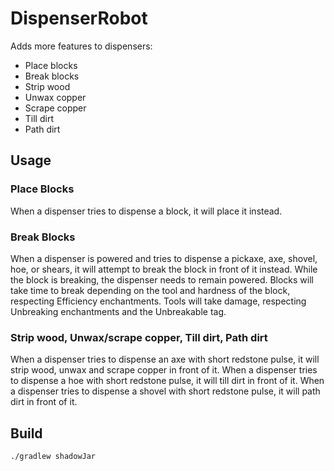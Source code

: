 # DispenserRobot
Adds more features to dispensers:
- Place blocks
- Break blocks
- Strip wood
- Unwax copper
- Scrape copper
- Till dirt
- Path dirt

## Usage

### Place Blocks
When a dispenser tries to dispense a block, it will place it instead.

### Break Blocks
When a dispenser is powered and tries to dispense a pickaxe, axe, shovel, hoe, or shears, it will attempt to break the block in front of it instead. While the block is breaking, the dispenser needs to remain powered. Blocks will take time to break depending on the tool and hardness of the block, respecting Efficiency enchantments. Tools will take damage, respecting Unbreaking enchantments and the Unbreakable tag.

### Strip wood, Unwax/scrape copper, Till dirt, Path dirt
When a dispenser tries to dispense an axe with short redstone pulse, it will strip wood, unwax and scrape copper in front of it.
When a dispenser tries to dispense a hoe with short redstone pulse, it will till dirt in front of it.
When a dispenser tries to dispense a shovel with short redstone pulse, it will path dirt in front of it.

## Build
```
./gradlew shadowJar
```
